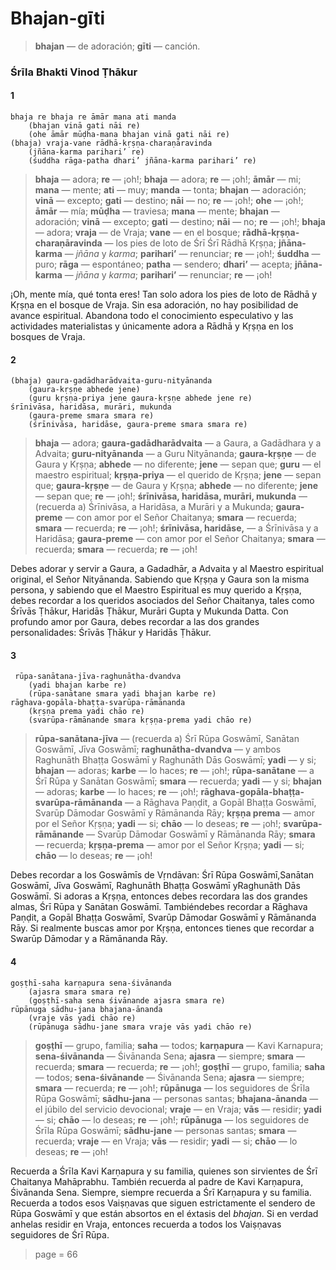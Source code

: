 # Bhajan-gīti

> **bhajan** — de adoración; **gīti** — canción.

### Śrīla Bhakti Vinod Ṭhākur

#### 1

    bhaja re bhaja re āmār mana ati manda
        (bhajan vinā gati nāi re)
        (ohe āmār mūḍha-mana bhajan vinā gati nāi re)
    (bhaja) vraja-vane rādhā-kṛṣṇa-charaṇāravinda
        (jñāna-karma parihari’ re)
        (śuddha rāga-patha dhari’ jñāna-karma parihari’ re)

> **bhaja** — adora; **re** — ¡oh!; **bhaja** — adora; **re** — ¡oh!; **āmār** — mi; **mana** — mente; **ati** — muy; **manda** — tonta; **bhajan** — adoración; **vinā** — excepto; **gati** — destino; **nāi** — no; **re** — ¡oh!; **ohe** — ¡oh!; **āmār** — mía; **mūḍha** — traviesa; **mana** — mente; **bhajan** — adoración; **vinā** — excepto; **gati** — destino; **nāi** — no; **re** — ¡oh!; **bhaja** — adora; **vraja** — de Vraja; **vane** — en el bosque; **rādhā-kṛṣṇa-charaṇāravinda** — los pies de loto de Śrī Śrī Rādhā Kṛṣṇa; **jñāna-karma** — *jñāna* y *karma*; **parihari’** — renunciar; **re** — ¡oh!; **śuddha** — puro; **rāga** — espontáneo; **patha** — sendero; **dhari’** — acepta; **jñāna-karma** — *jñāna* y *karma*; **parihari’** — renunciar; **re** — ¡oh!

¡Oh, mente mía, qué tonta eres! Tan solo adora los pies de loto de Rādhā y Kṛṣṇa en el bosque de Vraja. Sin esa adoración, no hay posibilidad de avance espiritual. Abandona todo el conocimiento especulativo y las actividades materialistas y únicamente adora a Rādhā y Kṛṣṇa en los bosques de Vraja.

#### 2

    (bhaja) gaura-gadādharādvaita-guru-nityānanda
        (gaura-kṛṣṇe abhede jene)
        (guru kṛṣṇa-priya jene gaura-kṛṣṇe abhede jene re)
    śrīnivāsa, haridāsa, murāri, mukunda
        (gaura-preme smara smara re)
        (śrīnivāsa, haridāse, gaura-preme smara smara re)

> **bhaja** — adora; **gaura-gadādharādvaita** — a Gaura, a Gadādhara y a Advaita; **guru-nityānanda** — a Guru Nityānanda; **gaura-kṛṣṇe** — de Gaura y Kṛṣṇa; **abhede** — no diferente; **jene** — sepan que; **guru** — el maestro espiritual; **kṛṣṇa-priya** — el querido de Kṛṣṇa; **jene** — sepan que; **gaura-kṛṣṇe** — de Gaura y Kṛṣṇa; **abhede** — no diferente; **jene** — sepan que; **re** — ¡oh!; **śrīnivāsa, haridāsa, murāri, mukunda** — (recuerda a) Śrīnivāsa, a Haridāsa, a Murāri y a Mukunda; **gaura-preme** — con amor por el Señor Chaitanya; **smara** — recuerda; **smara** — recuerda; **re** — ¡oh!; **śrīnivāsa, haridāse,** — a Śrīnivāsa y a Haridāsa; **gaura-preme** — con amor por el Señor Chaitanya; **smara** — recuerda; **smara** — recuerda; **re** — ¡oh!

Debes adorar y servir a Gaura, a Gadadhār, a Advaita y al Maestro espiritual original, el Señor Nityānanda. Sabiendo que Kṛṣṇa y Gaura son la misma persona, y sabiendo que el Maestro Espiritual es muy querido a Kṛṣṇa, debes recordar a los queridos asociados del Señor Chaitanya, tales como Śrīvās Ṭhākur, Haridās Ṭhākur, Murāri Gupta y Mukunda Datta. Con profundo amor por Gaura, debes recordar a las dos grandes personalidades: Śrīvās Ṭhākur y Haridās Ṭhākur.

#### 3

     rūpa-sanātana-jīva-raghunātha-dvandva
        (yadi bhajan karbe re)
        (rūpa-sanātane smara yadi bhajan karbe re)
    rāghava-gopāla-bhaṭṭa-svarūpa-rāmānanda
        (kṛṣṇa prema yadi chāo re)
        (svarūpa-rāmānande smara kṛṣṇa-prema yadi chāo re)

> **rūpa-sanātana-jīva** — (recuerda a) Śrī Rūpa Goswāmī, Sanātan Goswāmī, Jīva Goswāmī; **raghunātha-dvandva** — y ambos Raghunāth Bhaṭṭa Goswāmī y Raghunāth Dās Goswāmī; **yadi** — y si; **bhajan** — adoras; **karbe** — lo haces; **re** — ¡oh!; **rūpa-sanātane** — a Śrī Rūpa y Sanātan Goswāmī; **smara** — recuerda; **yadi** — y si; **bhajan** — adoras; **karbe** — lo haces; **re** — ¡oh!; **rāghava-gopāla-bhaṭṭa-svarūpa-rāmānanda** — a Rāghava Paṇḍit, a Gopāl Bhaṭṭa Goswāmī, Svarūp Dāmodar Goswāmī y Rāmānanda Rāy; **kṛṣṇa prema** — amor por el Señor Kṛṣṇa; **yadi** — si; **chāo** — lo deseas; **re** — ¡oh!; **svarūpa-rāmānande** — Svarūp Dāmodar Goswāmī y Rāmānanda Rāy; **smara** — recuerda; **kṛṣṇa-prema** — amor por el Señor Kṛṣṇa; **yadi** — si; **chāo** — lo deseas; **re** — ¡oh!

Debes recordar a los Goswāmīs de Vṛndāvan: Śrī Rūpa Goswāmī,Sanātan Goswāmī, Jīva Goswāmī, Raghunāth Bhaṭṭa Goswāmī yRaghunāth Dās Goswāmī. Si adoras a Kṛṣṇa, entonces debes recordara las dos grandes almas, Śrī Rūpa y Sanātan Goswāmī. Tambiéndebes recordar a Rāghava Paṇḍit, a Gopāl Bhaṭṭa Goswāmī, Svarūp Dāmodar Goswāmī y Rāmānanda Rāy. Si realmente buscas amor por Kṛṣṇa, entonces tienes que recordar a Swarūp Dāmodar y a Rāmānanda Rāy.

#### 4

    goṣṭhī-saha karṇapura sena-śivānanda
        (ajasra smara smara re)
        (goṣṭhī-saha sena śivānande ajasra smara re)
    rūpānuga sādhu-jana bhajana-ānanda
        (vraje vās yadi chāo re)
        (rūpānuga sādhu-jane smara vraje vās yadi chāo re)

> **goṣṭhī** — grupo, familia; **saha** — todos; **karṇapura** — Kavi Karnapura; **sena-śivānanda** — Śivānanda Sena; **ajasra** — siempre; **smara** — recuerda; **smara** — recuerda; **re** — ¡oh!; **goṣṭhī** — grupo, familia; **saha** — todos; **sena-śivānande** — Śivānanda Sena; **ajasra** — siempre; **smara** — recuerda; **re** — ¡oh!; **rūpānuga** — los seguidores de Śrīla Rūpa Goswāmī; **sādhu-jana** — personas santas; **bhajana-ānanda** — el júbilo del servicio devocional; **vraje** — en Vraja; **vās** — residir; **yadi** — si; **chāo** — lo deseas; **re** — ¡oh!; **rūpānuga** — los seguidores de Śrīla Rūpa Goswāmī; **sādhu-jane** — personas santas; **smara** — recuerda; **vraje** — en Vraja; **vās** — residir; **yadi** — si; **chāo** — lo deseas; **re** — ¡oh!

Recuerda a Śrīla Kavi Karṇapura y su familia, quienes son sirvientes de Śrī Chaitanya Mahāprabhu. También recuerda al padre de Kavi Karṇapura, Śivānanda Sena. Siempre, siempre recuerda a Śrī Karṇapura y su familia. Recuerda a todos esos Vaiṣṇavas que siguen estrictamente el sendero de Rūpa Goswāmī y que están absortos en el éxtasis del *bhajan*. Si en verdad anhelas residir en Vraja, entonces recuerda a todos los Vaiṣṇavas seguidores de Śrī Rūpa.


> page = 66

